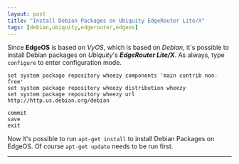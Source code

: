 ```yaml
---
layout: post
title: "Install Debian Packages on Ubiquity EdgeRouter Lite/X"
tags: [debian,ubiquity,edgerouter,edgeos]
---
```


Since **EdgeOS** is based on *VyOS*, which is based on *Debian*, it's possible to install Debian packages on *Ubiquity*'s ***EdgeRouter Lite/X***. As always, type `configure` to enter configuration mode.

```
set system package repository wheezy components 'main contrib non-free' 
set system package repository wheezy distribution wheezy 
set system package repository wheezy url http://http.us.debian.org/debian

commit
save
exit
```

Now it's possible to run `apt-get install` to install Debian Packages on EdgeOS. Of course `apt-get update` needs to be run first.

---
